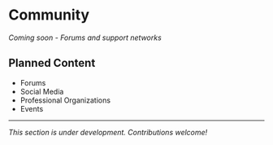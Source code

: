 # Community

*Coming soon - Forums and support networks*

## Planned Content

- Forums
- Social Media
- Professional Organizations
- Events

---

*This section is under development. Contributions welcome!*
